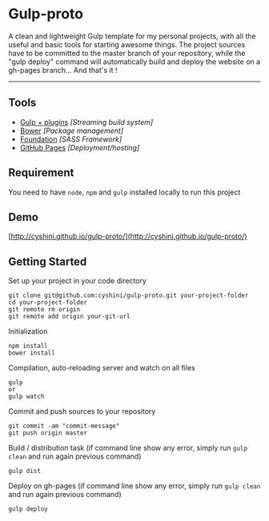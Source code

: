 # Gulp-proto

A clean and lightweight Gulp template for my personal projects, with all the useful and basic tools for starting awesome things. The project sources have to be committed to the master branch of your repository, while the "gulp deploy" command will automatically build and deploy the website on a gh-pages branch... And that's it !

- - -

## Tools

- [Gulp + plugins](http://gulpjs.com/) *[Streaming build system]*
- [Bower](http://bower.io/) *[Package management]*
- [Foundation](http://foundation.zurb.com/) *[SASS Framework]*
- [GitHub Pages](http://pages.github.com) *[Deployment/hosting]*

## Requirement

You need to have `node`, `npm` and `gulp` installed locally to run this project

## Demo
[http://cyshini.github.io/gulp-proto/](http://cyshini.github.io/gulp-proto/)

## Getting Started

Set up your project in your code directory

    git clone git@github.com:cyshini/gulp-proto.git your-project-folder
    cd your-project-folder
    git remote rm origin
    git remote add origin your-git-url

Initialization

    npm install
    bower install

Compilation, auto-reloading server and watch on all files

    gulp
    or
    gulp watch

Commit and push sources to your repository

    git commit -am "commit-message"
    git push origin master

Build / distribution task (if command line show any error, simply run `gulp clean` and run again previous command)

    gulp dist

Deploy on gh-pages (if command line show any error, simply run `gulp clean` and run again previous command)

    gulp deploy
